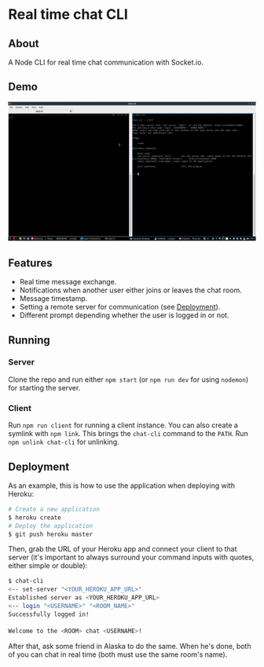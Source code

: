 # Real time chat CLI

## About

A Node CLI for real time chat communication with Socket.io.

## Demo

![demo](./demo.gif)

## Features

- Real time message exchange.
- Notifications when another user either joins or leaves the chat room.
- Message timestamp.
- Setting a remote server for communication (see [Deployment](#deployment)).
- Different prompt depending whether the user is logged in or not.

## Running

### Server

Clone the repo and run either `npm start` (or `npm run dev` for using `nodemon`) for starting the server.

### Client

Run `npm run client` for running a client instance. You can also create a symlink with `npm link`. This brings the `chat-cli` command to the `PATH`. Run `npm unlink chat-cli` for unlinking.

## Deployment

As an example, this is how to use the application when deploying with Heroku:

```bash
# Create a new application
$ heroku create
# Deploy the application
$ git push heroku master
```

Then, grab the URL of your Heroku app and connect your client to that server (it's important to always surround your command inputs with quotes, either simple or double):

```bash
$ chat-cli
<-- set-server "<YOUR_HEROKU_APP_URL>"
Established server as <YOUR_HEROKU_APP_URL>
<-- login "<USERNAME>" "<ROOM_NAME>"
Successfully logged in!

Welcome to the <ROOM> chat <USERNAME>!
```

After that, ask some friend in Alaska to do the same. When he's done, both of you can chat in real time (both must use the same room's name).

